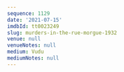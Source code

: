 ```yaml
---
sequence: 1129
date: '2021-07-15'
imdbId: tt0023249
slug: murders-in-the-rue-morgue-1932
venue: null
venueNotes: null
medium: Vudu
mediumNotes: null
---
```


